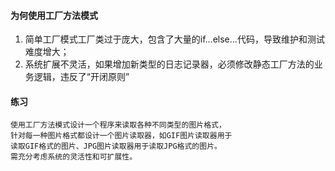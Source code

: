 #### 为何使用工厂方法模式
1. 简单工厂模式工厂类过于庞大，包含了大量的if…else…代码，导致维护和测试难度增大；
2. 系统扩展不灵活，如果增加新类型的日志记录器，必须修改静态工厂方法的业务逻辑，违反了“开闭原则”

#### 练习
~~~
使用工厂方法模式设计一个程序来读取各种不同类型的图片格式，
针对每一种图片格式都设计一个图片读取器，如GIF图片读取器用于
读取GIF格式的图片、JPG图片读取器用于读取JPG格式的图片。
需充分考虑系统的灵活性和可扩展性。
~~~
